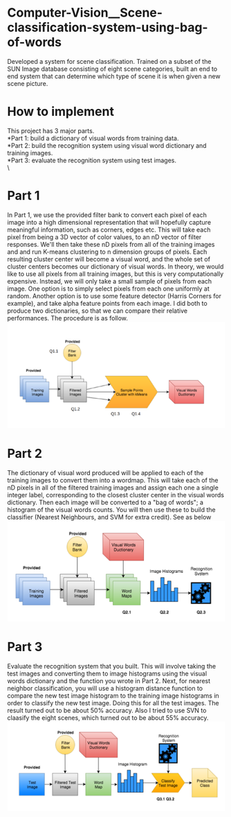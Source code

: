 # Computer-Vision__Scene-classification-system-using-bag-of-words
Developed a system for scene classification. Trained on a subset of the SUN Image database consisting of eight scene categories, built an end to end system that can determine which type of scene it is when given a new scene picture.

# How to implement 
This project has 3 major parts. \
*Part 1: build a dictionary of visual words from training data. \
*Part 2: build the recognition system using visual word dictionary and training images. \
*Part 3: evaluate the recognition system using test images. \
 \
# Part 1
In Part 1, we use the provided filter bank to convert each pixel of each image into
a high dimensional representation that will hopefully capture meaningful information, such
as corners, edges etc. This will take each pixel from being a 3D vector of color values, to
an nD vector of filter responses. We'll then take these nD pixels from all of the training
images and and run K-means clustering to n dimension groups of pixels. Each resulting cluster center
will become a visual word, and the whole set of cluster centers becomes our dictionary of
visual words. In theory, we would like to use all pixels from all training images, but this
is very computationally expensive. Instead, we will only take a small sample of pixels from
each image. One option is to simply select pixels from each one uniformly at random.
Another option is to use some feature detector (Harris Corners for example), and take alpha
feature points from each image. I did both to produce two dictionaries, so that we
can compare their relative performances. The procedure is as follow. 
![img1](pic/0.PNG) 

# Part 2
The dictionary of visual word produced will be applied to each of the training images to convert them into a wordmap. This will take each of the nD pixels in all of the filtered training images and assign each one a single integer label, corresponding to the
closest cluster center in the visual words dictionary. Then each image will be converted to
a "bag of words"; a histogram of the visual words counts. You will then use these to build
the classifier (Nearest Neighbours, and SVM for extra credit). See as below
![img2](pic/1.PNG) 

# Part 3
Evaluate the recognition system that you built. This will involve taking
the test images and converting them to image histograms using the visual words dictionary
and the function you wrote in Part 2. Next, for nearest neighbor classification, you will use a
histogram distance function to compare the new test image histogram to the training image
histograms in order to classify the new test image. Doing this for all the test images. The result turned out to be about 50% accuracy.
Also I tried to use SVN to claasify the eight scenes, which turned out to be about 55% accuracy. 
![img3](pic/2.PNG) 

